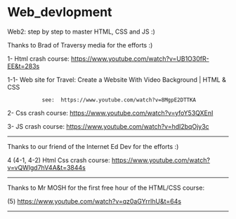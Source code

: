 # Web_devlopment
Web2: step by step to master HTML, CSS and JS :)

Thanks to Brad of Traversy media for the efforts :)

1- Html crash course: https://www.youtube.com/watch?v=UB1O30fR-EE&t=283s

1-1- Web site for Travel: Create a Website With Video Background | HTML & CSS

               see:  https://www.youtube.com/watch?v=8MgpE2DTTKA

2- Css crash course: https://www.youtube.com/watch?v=yfoY53QXEnI

3- JS crash course: https://www.youtube.com/watch?v=hdI2bqOjy3c

---------------------------------------------------------------------------------

Thanks to our friend of the Internet Ed Dev for the efforts :)

4 (4-1, 4-2) Html Css crash course: https://www.youtube.com/watch?v=vQWlgd7hV4A&t=3844s

----------------------------------------------------------------------------------
Thanks to Mr MOSH for the first free hour of the HTML/CSS course:

(5)  https://www.youtube.com/watch?v=qz0aGYrrlhU&t=64s

----------------------------------------------------------------------------------

